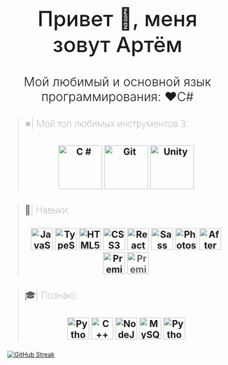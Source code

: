 <h1 style="font-weight: 500; font-size: 3rem" align="center">Привет 👋, меня зовут Артём</h1>

<h2 style="font-weight: 300; font-size: 1.75rem" align="center">Мой любимый и основной язык программирования: ❤️C#
</h2>

> <h2 style="font-weight: 100;" >⭐| Мой топ любимых инструментов 3:<h2>
>
> <p align="center">
> <a target="_blank" href="https://ru.wikipedia.org/wiki/C_Sharp"><img src="https://raw.githubusercontent.com/danielcranney/readme-generator/main/public/icons/skills/csharp-colored.svg " width ="100" height ="100" alt ="C #" /></a>
> <a target="_blank" href="https://ru.wikipedia.org/wiki/Git"><img src="https://raw.githubusercontent.com/danielcranney/readme-generator/main/public/icons/skills/git-colored.svg" width ="100" height ="100" alt ="Git" /></a>
> <a target="_blank" href="https://ru.wikipedia.org/wiki/Unity_(игровой_движок)"><img src="https://macupdater.net/cgi-bin/icons/com.unity3d.UnityEditor5.x.png" width ="100" height ="100" alt ="Unity" /></a>
> </p>

> <h2 style="font-weight: 100;" >💪| Навыки:<h2>
> <p align="center">
> <a href="https://developer.mozilla.org/en-US/docs/Web/JavaScript " target="_blank" rel="noreferrer"><img src="https://raw.githubusercontent.com/danielcranney/readme-generator/main/public/icons/skills/javascript-colored.svg " width ="50" height ="50" alt="JavaScript" /></a> <a href="https://www.typescriptlang.org /"target="_blank" rel="noreferrer"><img src="https://raw.githubusercontent.com/danielcranney/readme-generator/main/public/icons/skills/typescript-colored.svg " width ="50" height ="50" alt="TypeScript" /></a> <a href="https://developer.mozilla.org/en-US/docs/Glossary/HTML5 " target="_blank" rel="noreferrer"><img src="https://raw.githubusercontent.com/danielcranney/readme-generator/main/public/icons/skills/html5-colored.svg " width ="50" height ="50" alt ="HTML5" /></a> <a href="https://www.w3.org/TR/CSS/#css " target="_blank" rel="noreferrer"><img src="https://raw.githubusercontent.com/danielcranney/readme-generator/main/public/icons/skills/css3-colored.svg " width ="50" height ="50" alt ="CSS3" /></a> <a href="https://reactjs.org /"target="_blank" rel="noreferrer"><img src="https://raw.githubusercontent.com/danielcranney/readme-generator/main/public/icons/skills/react-colored.svg " width ="50" height ="50" alt="React" /></a> <a href="https://sass-lang .com/" target="_blank" rel="noreferrer"><img src="https://raw.githubusercontent.com/danielcranney/readme-generator/main/public/icons/skills/sass-colored.svg " width ="50" height ="50" alt ="Sass" /></a> <a href="https://www.adobe.com/uk/products/photoshop.html " target="_blank" rel="noreferrer"><img src="https://raw.githubusercontent.com/danielcranney/readme-generator/main/public/icons/skills/photoshop-colored.svg " width ="50" height ="50" alt ="Photoshop" /></a> <a href="https://www.adobe.com/uk/products/aftereffects.html " target="_blank" rel="noreferrer"><img src="https://raw.githubusercontent.com/danielcranney/readme-generator/main/public/icons/skills/aftereffects-colored.svg " width ="50" height ="50" alt="After Effects" /></a> <a href="https://www.adobe.com/uk/products/premiere.html " target="_blank" rel="noreferrer"><img src="https://raw.githubusercontent.com/danielcranney/readme-generator/main/public/icons/skills/premierepro-colored.svg" width ="50" height ="50" alt ="Premiere Pro" /></a>
> <img src="https://up4pc.info/wp-content/uploads/2021/02/Maxon-CINEMA-4D-Studio-Crack-Keygen-Tested-Free-Download-1001x1024.png" width ="50" height ="50" alt ="Premiere Pro" /></a>
> </p>

> <h2 style="font-weight: 100;" >🎓| Познаю:<h2>
> <p align="center">
> <a href="https://www.python.org/"target="_blank" rel="noreferrer"><img src="https://raw.githubusercontent.com/danielcranney/readme-generator/main/public/icons/skills/python-colored.svg" width ="50" height ="50" alt="Python" /></a> <a href="https://docs.microsoft.com/en-us/cpp/?view=msvc-170" target="_blank" rel="noreferrer"><img src="https://raw.githubusercontent.com/danielcranney/readme-generator/main/public/icons/skills/cplusplus-colored.svg" width ="50" height ="50" alt="C ++" /></a> <a href="https://nodejs.org/en/"target="_blank" rel="noreferrer"><img src="https://raw.githubusercontent.com/danielcranney/readme-generator/main/public/icons/skills/nodejs-colored.svg " width = "50" height ="50" alt="NodeJS" /></a> <a href="https://www.mysql.com/"target="_blank" rel="noreferrer"><img src="https://raw.githubusercontent.com/danielcranney/readme-generator/main/public/icons/skills/mysql-colored.svg" width="50" height ="50" alt="MySQL" /></a>
> <a href="https://www.python.org/"target="_blank" rel="noreferrer"><img src="https://upload.wikimedia.org/wikipedia/commons/thumb/0/0c/Blender_logo_no_text.svg/1024px-Blender_logo_no_text.svg.png" width ="50" height ="50" alt="Python" /></a>
> </p>

[![GitHub Streak](https://github-readme-streak-stats.herokuapp.com/?user=artpupser)](https://git.io/streak-stats)
